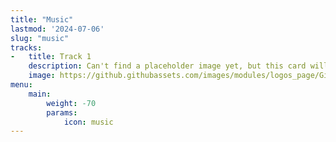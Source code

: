 ```yaml
---
title: "Music"
lastmod: '2024-07-06'
slug: "music"
tracks:
-   title: Track 1
    description: Can't find a placeholder image yet, but this card will hold a music track.
    image: https://github.githubassets.com/images/modules/logos_page/GitHub-Mark.png
menu:
    main:
        weight: -70
        params: 
            icon: music
---
```


